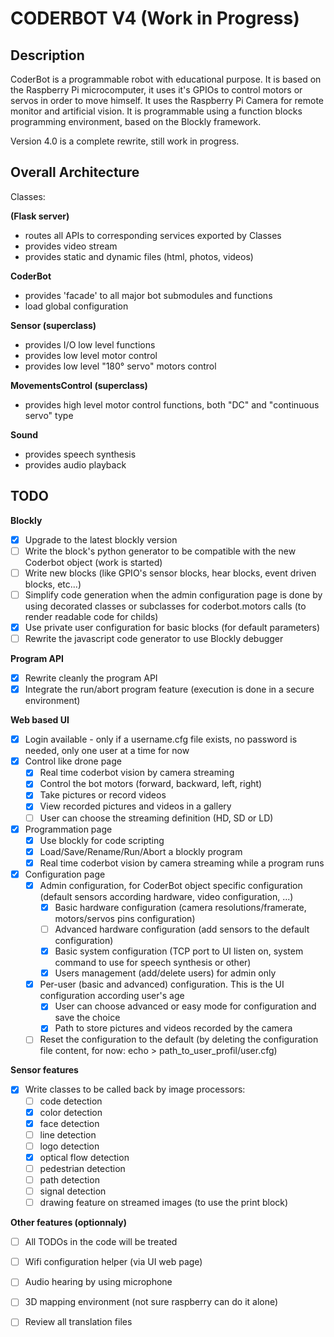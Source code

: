 CODERBOT V4 (Work in Progress)
==============================

Description
-----------

CoderBot is a programmable robot with educational purpose.
It is based on the Raspberry Pi microcomputer, it uses it's GPIOs to control motors or servos in order to
move himself.
It uses the Raspberry Pi Camera for remote monitor and artificial vision.
It is programmable using a function blocks programming environment, based on the Blockly framework.

Version 4.0 is a complete rewrite, still work in progress.

Overall Architecture
--------------------

Classes:

**(Flask server)**
- routes all APIs to corresponding services exported by Classes
- provides video stream
- provides static and dynamic files (html, photos, videos)

**CoderBot**
- provides 'facade' to all major bot submodules and functions
- load global configuration

**Sensor (superclass)**
- provides I/O low level functions
- provides low level motor control
- provides low level "180° servo" motors control

**MovementsControl (superclass)**
- provides high level motor control functions, both "DC" and "continuous servo" type

**Sound**
- provides speech synthesis
- provides audio playback

TODO
----

**Blockly**
- [x] Upgrade to the latest blockly version
- [ ] Write the block's python generator to be compatible with the new Coderbot object (work is started)
- [ ] Write new blocks (like GPIO's sensor blocks, hear blocks, event driven blocks, etc...)
- [ ] Simplify code generation when the admin configuration page is done by using decorated classes or subclasses for coderbot.motors calls (to render readable code for childs)
- [x] Use private user configuration for basic blocks (for default parameters)
- [ ] Rewrite the javascript code generator to use Blockly debugger

**Program API**
- [x] Rewrite cleanly the program API
- [x] Integrate the run/abort program feature (execution is done in a secure environment)

**Web based UI**
- [x] Login available - only if a username.cfg file exists, no password is needed, only one user at a time for now
- [x] Control like drone page
  - [x] Real time coderbot vision by camera streaming
  - [x] Control the bot motors (forward, backward, left, right)
  - [x] Take pictures or record videos
  - [x] View recorded pictures and videos in a gallery
  - [ ] User can choose the streaming definition (HD, SD or LD)
- [x] Programmation page
  - [x] Use blockly for code scripting
  - [x] Load/Save/Rename/Run/Abort a blockly program
  - [x] Real time coderbot vision by camera streaming while a program runs
- [x] Configuration page
  - [x] Admin configuration, for CoderBot object specific configuration (default sensors according hardware, video configuration, ...)
    - [x] Basic hardware configuration (camera resolutions/framerate, motors/servos pins configuration)
    - [ ] Advanced hardware configuration (add sensors to the default configuration)
    - [x] Basic system configuration (TCP port to UI listen on, system command to use for speech synthesis or other)
    - [x] Users management (add/delete users) for admin only
  - [x] Per-user (basic and advanced) configuration. This is the UI configuration according user's age
    - [x] User can choose advanced or easy mode for configuration and save the choice
    - [x] Path to store pictures and videos recorded by the camera
  - [ ] Reset the configuration to the default (by deleting the configuration file content, for now: echo > path_to_user_profil/user.cfg)

**Sensor features**
- [x] Write classes to be called back by image processors:
  - [ ] code detection
  - [x] color detection
  - [x] face detection
  - [ ] line detection
  - [ ] logo detection
  - [x] optical flow detection
  - [ ] pedestrian detection
  - [ ] path detection
  - [ ] signal detection
  - [ ] drawing feature on streamed images (to use the print block)

**Other features (optionnaly)**
- [ ] All TODOs in the code will be treated
- [ ] Wifi configuration helper (via UI web page)
- [ ] Audio hearing by using microphone
- [ ] 3D mapping environment (not sure raspberry can do it alone)
- [ ] Review all translation files

